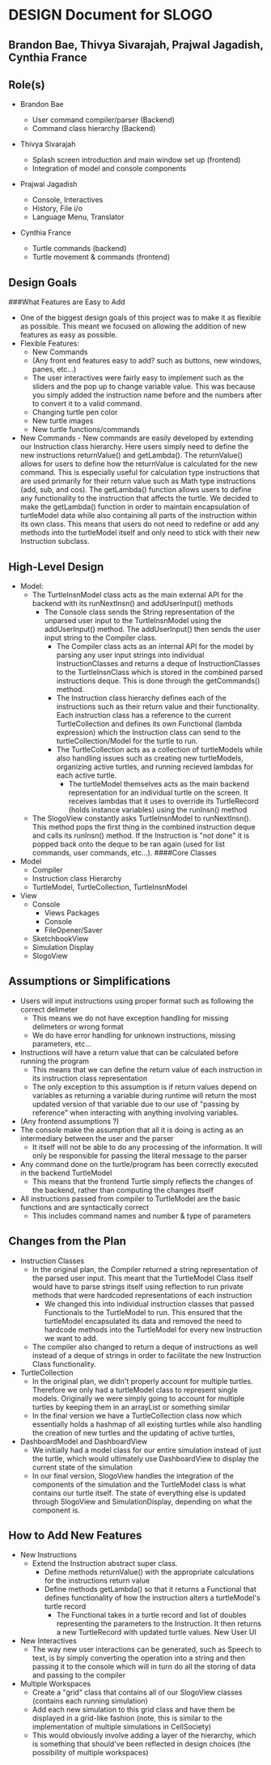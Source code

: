 # DESIGN Document for SLOGO
## Brandon Bae, Thivya Sivarajah, Prajwal Jagadish, Cynthia France


## Role(s)

* Brandon Bae
  * User command compiler/parser (Backend)
  * Command class hierarchy (Backend)

* Thivya Sivarajah
  * Splash screen introduction and main window set up (frontend)
  * Integration of model and console components

* Prajwal Jagadish
  * Console, Interactives
  * History, File i/o
  * Language Menu, Translator

* Cynthia France
  * Turtle commands (backend)
  * Turtle movement & commands (frontend)


## Design Goals
###What Features are Easy to Add
* One of the biggest design goals of this project was to make it as flexible as possible. This meant we focused on allowing the addition of new features as easy as possible.
* Flexible Features:
  * New Commands
  * (Any front end features easy to add? such as buttons, new windows, panes, etc...)
  * The user interactives were fairly easy to implement such as the sliders and the pop up to change variable value. This was because you simply added the instruction name before and the numbers after to convert it to a valid command.
  * Changing turtle pen color
  * New turtle images
  * New turtle functions/commands
* New Commands - New commands are easily developed by extending our Instruction class hierarchy. Here users simply need to define the new instructions returnValue() and getLambda().
  The returnValue() allows for users to define how the returnValue is calculated for the new command. This is especially useful for calculation type instructions that are used primarily
  for their return value such as Math type instructions (add, sub, and cos). The getLambda() function allows users to define any functionality to the instruction that affects the turtle.
  We decided to make the getLambda() function in order to maintain encapsulation of turtleModel data while also containing all parts of the instruction within its own class. This means that
  users do not need to redefine or add any methods into the turtleModel itself and only need to stick with their new Instruction subclass.


## High-Level Design
* Model:
  * The TurtleInsnModel class acts as the main external API for the backend with its runNextInsn() and addUserInput() methods
    * The Console class sends the String representation of the unparsed user input to the TurtleInsnModel using the addUserInput() method. The addUserInput()
      then sends the user input string to the Compiler class.
      * The Compiler class acts as an internal API for the model by parsing any user input strings into individual InstructionClasses and returns a deque of InstructionClasses to the TurtleInsnClass which is stored in the combined parsed instructions deque. This is done through the getCommands() method.
      * The Instruction class hierarchy defines each of the instructions such as their return value and their functionality. Each instruction class has a reference to the current TurtleCollection and defines its own Functional
        (lambda expression) which the Instruction class can send to the turtleCollection/Model for the turtle to run.
      * The TurtleCollection acts as a collection of turtleModels while also handling issues such as creating new turtleModels, organizing active turtles, and running recieved lambdas for each active turtle.
        * The turtleModel themselves acts as the main backend representation for an individual turtle on the screen. It receives lambdas that it uses to override its TurtleRecord (holds instance variables) using the runInsn() method
  * The SlogoView constantly asks TurtleInsnModel to runNextInsn(). This method pops the first thing in the combined instruction deque and calls its runInsn() method. If the Instruction is "not done" it is popped back onto the deque to be ran again (used for list commands, user commands, etc...).
####Core Classes
* Model
  * Compiler
  * Instruction class Hierarchy
  * TurtleModel, TurtleCollection, TurtleInsnModel
* View
  * Console
    * Views Packages
    * Console
    * FileOpener/Saver
  * SketchbookView
  * Simulation Display
  * SlogoView


## Assumptions or Simplifications
* Users will input instructions using proper format such as following the correct delimeter
  * This means we do not have exception handling for missing delimeters or wrong format
  * We do have error handling for unknown instructions, missing parameters, etc...
* Instructions will have a return value that can be calculated before running the program
  * This means that we can define the return value of each instruction in its instruction class representation
  * The only exception to this assumption is if return values depend on variables as returning a variable during runtime will return the most updated version of that variable due to our use of "passing by reference" when interacting with anything involving variables.
* (Any frontend assumptions ?)
* The console make the assumption that all it is doing is acting as an intermediary between the user and the parser
  * It itself will not be able to do any processing of the information. It will only be responsible for passing the literal message to the parser
* Any command done on the turtle/program has been correctly executed in the backend TurtleModel
  * This means that the frontend Turtle simply reflects the changes of the backend, rather than computing
    the changes itself
* All instructions passed from compiler to TurtleModel are the basic functions and are syntactically 
  correct
  * This includes command names and number & type of parameters

## Changes from the Plan
* Instruction Classes
  * In the original plan, the Compiler returned a string representation of the parsed user input. This meant that the TurtleModel Class itself would have to parse strings itself using reflection to run private methods that were hardcoded representations of each instruction
    * We changed this into individual instruction classes that passed Functionals to the TurtleModel to run. This ensured that the turtleModel encapsulated its data and removed the need to hardcode methods into the TurtleModel for every new Instruction we want to add.
  * The compiler also changed to return a deque of instructions as well instead of a deque of strings in order to facilitate the new Instruction Class functionality.
* TurtleCollection
  * In the original plan, we didn't properly account for multiple turtles. Therefore we only had a turtleModel class to represent single models. Originally we were simply going to account for multiple turtles by keeping them in an arrayList or something similar
  * In the final version we have a TurtleCollection class now which essentially holds a hashmap of all existing turtles while also handling the creation of new turtles and the updating of active turtles,
* DashboardModel and DashboardView
  * We initially had a model class for our entire simulation instead of just the turtle, which would ultimately use DashboardView to display the current state of the simulation
  * In our final version, SlogoView handles the integration of the components of the simulation and the TurtleModel class is what contains our turtle itself. The state of everything else is updated through SlogoView and SimulationDisplay, depending on what the component is.  


## How to Add New Features
* New Instructions
  * Extend the Instruction abstract super class.
    * Define methods returnValue() with the appropriate calculations for the instructions return value
    * Define methods getLambda() so that it returns a Functional that defines functionality of how the instruction alters a turtleModel's turtle record
      * The Functional takes in a turtle record and list of doubles representing the parameters to the Instruction. It then returns a new TurtleRecord with updated turtle values.
        New User UI
* New Interactives 
  * The way new user interactions can be generated, such as Speech to text, is by simply converting the operation into a string and then passing it to the console which will in turn do all the storing of data and passing to the compiler
* Multiple Workspaces
  * Create a "grid" class that contains all of our SlogoView classes (contains each running simulation)
  * Add each new simulation to this grid class and have them be displayed in a grid-like fashion (note, this is similar to the implementation of multiple simulations in CellSociety)
  * This would obviously involve adding a layer of the hierarchy, which is something that should've been reflected in design choices (the possibility of multiple workspaces)
